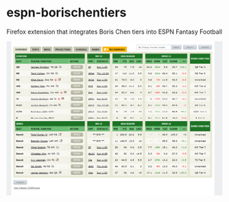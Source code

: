 # espn-borischentiers
Firefox extension that integrates Boris Chen tiers into ESPN Fantasy Football

![](https://raw.githubusercontent.com/abhinavk99/espn-borischentiers/master/screenshot.PNG?token=AXmA-xqD1PYfr3Utj6-UYxisN6Rn4JD4ks5cAX1KwA%3D%3D)
